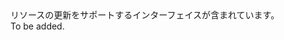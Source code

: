 <Namespace Name="Microsoft.Azure.Management.ResourceManager.Fluent.Core.Resource.Update">
  <Docs>
    <summary>リソースの更新をサポートするインターフェイスが含まれています。</summary> 
    <remarks>To be added.</remarks>
  </Docs>
</Namespace>
